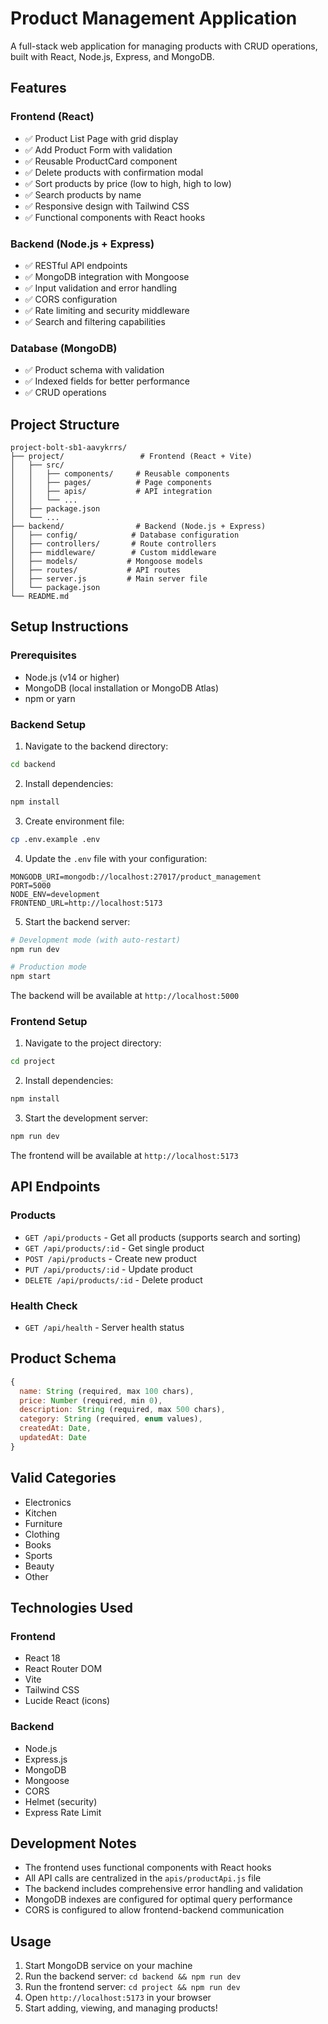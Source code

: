 # Product Management Application

A full-stack web application for managing products with CRUD operations, built with React, Node.js, Express, and MongoDB.

## Features

### Frontend (React)
- ✅ Product List Page with grid display
- ✅ Add Product Form with validation
- ✅ Reusable ProductCard component
- ✅ Delete products with confirmation modal
- ✅ Sort products by price (low to high, high to low)
- ✅ Search products by name
- ✅ Responsive design with Tailwind CSS
- ✅ Functional components with React hooks

### Backend (Node.js + Express)
- ✅ RESTful API endpoints
- ✅ MongoDB integration with Mongoose
- ✅ Input validation and error handling
- ✅ CORS configuration
- ✅ Rate limiting and security middleware
- ✅ Search and filtering capabilities

### Database (MongoDB)
- ✅ Product schema with validation
- ✅ Indexed fields for better performance
- ✅ CRUD operations

## Project Structure

```
project-bolt-sb1-aavykrrs/
├── project/                 # Frontend (React + Vite)
│   ├── src/
│   │   ├── components/     # Reusable components
│   │   ├── pages/          # Page components
│   │   ├── apis/           # API integration
│   │   └── ...
│   ├── package.json
│   └── ...
├── backend/                # Backend (Node.js + Express)
│   ├── config/            # Database configuration
│   ├── controllers/       # Route controllers
│   ├── middleware/        # Custom middleware
│   ├── models/           # Mongoose models
│   ├── routes/           # API routes
│   ├── server.js         # Main server file
│   └── package.json
└── README.md
```

## Setup Instructions

### Prerequisites
- Node.js (v14 or higher)
- MongoDB (local installation or MongoDB Atlas)
- npm or yarn

### Backend Setup

1. Navigate to the backend directory:
```bash
cd backend
```

2. Install dependencies:
```bash
npm install
```

3. Create environment file:
```bash
cp .env.example .env
```

4. Update the `.env` file with your configuration:
```env
MONGODB_URI=mongodb://localhost:27017/product_management
PORT=5000
NODE_ENV=development
FRONTEND_URL=http://localhost:5173
```

5. Start the backend server:
```bash
# Development mode (with auto-restart)
npm run dev

# Production mode
npm start
```

The backend will be available at `http://localhost:5000`

### Frontend Setup

1. Navigate to the project directory:
```bash
cd project
```

2. Install dependencies:
```bash
npm install
```

3. Start the development server:
```bash
npm run dev
```

The frontend will be available at `http://localhost:5173`

## API Endpoints

### Products
- `GET /api/products` - Get all products (supports search and sorting)
- `GET /api/products/:id` - Get single product
- `POST /api/products` - Create new product
- `PUT /api/products/:id` - Update product
- `DELETE /api/products/:id` - Delete product

### Health Check
- `GET /api/health` - Server health status

## Product Schema

```javascript
{
  name: String (required, max 100 chars),
  price: Number (required, min 0),
  description: String (required, max 500 chars),
  category: String (required, enum values),
  createdAt: Date,
  updatedAt: Date
}
```

## Valid Categories
- Electronics
- Kitchen
- Furniture
- Clothing
- Books
- Sports
- Beauty
- Other

## Technologies Used

### Frontend
- React 18
- React Router DOM
- Vite
- Tailwind CSS
- Lucide React (icons)

### Backend
- Node.js
- Express.js
- MongoDB
- Mongoose
- CORS
- Helmet (security)
- Express Rate Limit

## Development Notes

- The frontend uses functional components with React hooks
- All API calls are centralized in the `apis/productApi.js` file
- The backend includes comprehensive error handling and validation
- MongoDB indexes are configured for optimal query performance
- CORS is configured to allow frontend-backend communication

## Usage

1. Start MongoDB service on your machine
2. Run the backend server: `cd backend && npm run dev`
3. Run the frontend server: `cd project && npm run dev`
4. Open `http://localhost:5173` in your browser
5. Start adding, viewing, and managing products!
